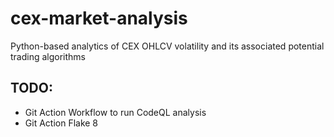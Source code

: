 # cex-market-analysis
Python-based analytics of CEX OHLCV volatility and its associated potential trading algorithms


## TODO:

- Git Action Workflow to run CodeQL analysis
- Git Action Flake 8 